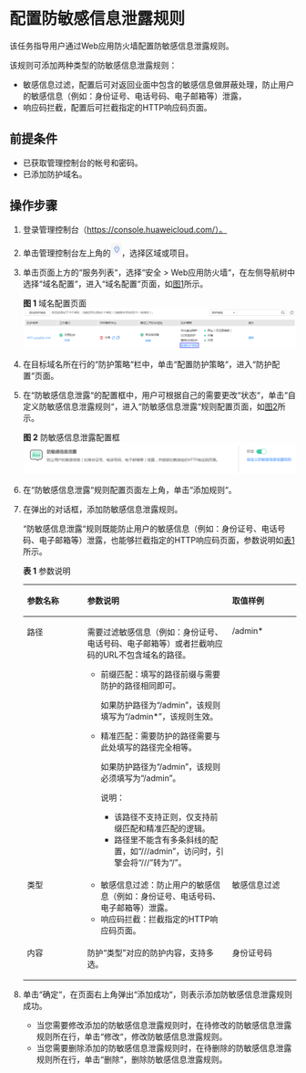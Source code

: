 # 配置防敏感信息泄露规则<a name="waf_01_0054"></a>

该任务指导用户通过Web应用防火墙配置防敏感信息泄露规则。

该规则可添加两种类型的防敏感信息泄露规则：

-   敏感信息过滤，配置后可对返回业面中包含的敏感信息做屏蔽处理，防止用户的敏感信息（例如：身份证号、电话号码、电子邮箱等）泄露，
-   响应码拦截，配置后可拦截指定的HTTP响应码页面。

## 前提条件<a name="section652119555377"></a>

-   已获取管理控制台的帐号和密码。
-   已添加防护域名。

## 操作步骤<a name="section27954597372"></a>

1.  登录管理控制台（https://console.huaweicloud.com/）。
2.  单击管理控制台左上角的![](figures/选择区域图标.jpg)，选择区域或项目。
3.  单击页面上方的“服务列表“，选择“安全  \>  Web应用防火墙“，在左侧导航树中选择“域名配置“，进入“域名配置“页面，如[图1](#waf_01_0008_fig164792010154510)所示。

    **图 1**  域名配置页面<a name="waf_01_0008_fig164792010154510"></a>  
    ![](figures/域名配置页面-10.png "域名配置页面-10")

4.  在目标域名所在行的“防护策略“栏中，单击“配置防护策略“，进入“防护配置“页面。
5.  在“防敏感信息泄露“的配置框中，用户可根据自己的需要更改“状态“，单击“自定义防敏感信息泄露规则“，进入“防敏感信息泄露“规则配置页面，如[图2](#fig1257034345115)所示。

    **图 2**  防敏感信息泄露配置框<a name="fig1257034345115"></a>  
    ![](figures/防敏感信息泄露配置框.png "防敏感信息泄露配置框")

6.  在“防敏感信息泄露“规则配置页面左上角，单击“添加规则“。
7.  在弹出的对话框，添加防敏感信息泄露规则。

    “防敏感信息泄露“规则既能防止用户的敏感信息（例如：身份证号、电话号码、电子邮箱等）泄露，也能够拦截指定的HTTP响应码页面，参数说明如[表1](#table1156133013104)所示。

    **表 1**  参数说明

    <a name="table1156133013104"></a>
    <table><thead align="left"><tr id="row856530161017"><th class="cellrowborder" valign="top" width="22%" id="mcps1.2.4.1.1"><p id="p956123071015"><a name="p956123071015"></a><a name="p956123071015"></a>参数名称</p>
    </th>
    <th class="cellrowborder" valign="top" width="53%" id="mcps1.2.4.1.2"><p id="p175793061016"><a name="p175793061016"></a><a name="p175793061016"></a>参数说明</p>
    </th>
    <th class="cellrowborder" valign="top" width="25%" id="mcps1.2.4.1.3"><p id="p165713031018"><a name="p165713031018"></a><a name="p165713031018"></a>取值样例</p>
    </th>
    </tr>
    </thead>
    <tbody><tr id="row9571630101014"><td class="cellrowborder" valign="top" width="22%" headers="mcps1.2.4.1.1 "><p id="p35773010108"><a name="p35773010108"></a><a name="p35773010108"></a>路径</p>
    </td>
    <td class="cellrowborder" valign="top" width="53%" headers="mcps1.2.4.1.2 "><p id="p1080314361368"><a name="p1080314361368"></a><a name="p1080314361368"></a>需要过滤敏感信息（例如：身份证号、电话号码、电子邮箱等）或者拦截响应码的URL不包含域名的路径。</p>
    <a name="ul20810143683616"></a><a name="ul20810143683616"></a><ul id="ul20810143683616"><li>前缀匹配：填写的路径前缀与需要防护的路径相同即可。<p id="p1682623653615"><a name="p1682623653615"></a><a name="p1682623653615"></a>如果防护路径为<span class="parmvalue" id="parmvalue178335366361"><a name="parmvalue178335366361"></a><a name="parmvalue178335366361"></a>“/admin”</span>，该规则填写为<span class="parmvalue" id="parmvalue1283710367365"><a name="parmvalue1283710367365"></a><a name="parmvalue1283710367365"></a>“/admin*”</span>，该规则生效。</p>
    </li><li>精准匹配：需要防护的路径需要与此处填写的路径完全相等。<p id="p1285333620361"><a name="p1285333620361"></a><a name="p1285333620361"></a>如果防护路径为<span class="parmvalue" id="parmvalue88609362364"><a name="parmvalue88609362364"></a><a name="parmvalue88609362364"></a>“/admin”</span>，该规则必须填写为<span class="parmvalue" id="parmvalue1586415365362"><a name="parmvalue1586415365362"></a><a name="parmvalue1586415365362"></a>“/admin”</span>。</p>
    <div class="note" id="note1124594519548"><a name="note1124594519548"></a><a name="note1124594519548"></a><span class="notetitle"> 说明： </span><div class="notebody"><a name="ul20707155819344"></a><a name="ul20707155819344"></a><ul id="ul20707155819344"><li>该路径不支持正则，仅支持前缀匹配和精准匹配的逻辑。</li><li>路径里不能含有多条斜线的配置，如<span class="parmvalue" id="parmvalue15660135573716"><a name="parmvalue15660135573716"></a><a name="parmvalue15660135573716"></a>“///admin”</span>，访问时，引擎会将<span class="parmvalue" id="parmvalue3913154823813"><a name="parmvalue3913154823813"></a><a name="parmvalue3913154823813"></a>“///”</span>转为<span class="parmvalue" id="parmvalue147935113816"><a name="parmvalue147935113816"></a><a name="parmvalue147935113816"></a>“/”</span>。</li></ul>
    </div></div>
    </li></ul>
    </td>
    <td class="cellrowborder" valign="top" width="25%" headers="mcps1.2.4.1.3 "><p id="p4571630201011"><a name="p4571630201011"></a><a name="p4571630201011"></a>/admin*</p>
    </td>
    </tr>
    <tr id="row157103021019"><td class="cellrowborder" valign="top" width="22%" headers="mcps1.2.4.1.1 "><p id="p1157630191019"><a name="p1157630191019"></a><a name="p1157630191019"></a>类型</p>
    </td>
    <td class="cellrowborder" valign="top" width="53%" headers="mcps1.2.4.1.2 "><a name="ul26881320101620"></a><a name="ul26881320101620"></a><ul id="ul26881320101620"><li>敏感信息过滤：防止用户的敏感信息（例如：身份证号、电话号码、电子邮箱等）泄露。</li><li>响应码拦截：拦截指定的HTTP响应码页面。</li></ul>
    </td>
    <td class="cellrowborder" valign="top" width="25%" headers="mcps1.2.4.1.3 "><p id="p2572030191017"><a name="p2572030191017"></a><a name="p2572030191017"></a>敏感信息过滤</p>
    </td>
    </tr>
    <tr id="row657212281518"><td class="cellrowborder" valign="top" width="22%" headers="mcps1.2.4.1.1 "><p id="p1857319225155"><a name="p1857319225155"></a><a name="p1857319225155"></a>内容</p>
    </td>
    <td class="cellrowborder" valign="top" width="53%" headers="mcps1.2.4.1.2 "><p id="p10573822111515"><a name="p10573822111515"></a><a name="p10573822111515"></a>防护<span class="parmname" id="parmname115685152019"><a name="parmname115685152019"></a><a name="parmname115685152019"></a>“类型”</span>对应的防护内容，支持多选。</p>
    </td>
    <td class="cellrowborder" valign="top" width="25%" headers="mcps1.2.4.1.3 "><p id="p105731022101513"><a name="p105731022101513"></a><a name="p105731022101513"></a>身份证号码</p>
    </td>
    </tr>
    </tbody>
    </table>


1.  单击“确定“，在页面右上角弹出“添加成功“，则表示添加防敏感信息泄露规则成功。
    -   当您需要修改添加的防敏感信息泄露规则时，在待修改的防敏感信息泄露规则所在行，单击“修改“，修改防敏感信息泄露规则。
    -   当您需要删除添加的防敏感信息泄露规则时，在待删除的防敏感信息泄露规则所在行，单击“删除“，删除防敏感信息泄露规则。


